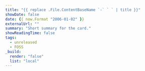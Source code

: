 ```yaml
---
title: "{{ replace .File.ContentBaseName `-` ` ` | title }}"
showDate: false
date: {{ now.Format "2006-01-02" }}
externalUrl: ""
summary: "Short summary for the card."
showReadingTime: false
tags:
  - unreleased
  - FOSS
_build:
  render: "false"
  list: "local"
---
```

